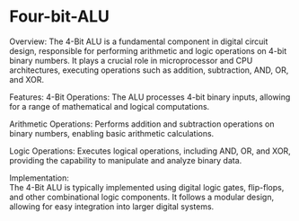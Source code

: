 # Four-bit-ALU
Overview:
The 4-Bit ALU is a fundamental component in digital circuit design, responsible for performing arithmetic and logic operations on 4-bit binary numbers. It plays a crucial role in microprocessor and CPU architectures, executing operations such as addition, subtraction, AND, OR, and XOR.

Features:
4-Bit Operations: The ALU processes 4-bit binary inputs, allowing for a range of mathematical and logical computations.

Arithmetic Operations: 
Performs addition and subtraction operations on binary numbers, enabling basic arithmetic calculations.

Logic Operations: 
Executes logical operations, including AND, OR, and XOR, providing the capability to manipulate and analyze binary data.

Implementation:  
The 4-Bit ALU is typically implemented using digital logic gates, flip-flops, and other combinational logic components. It follows a modular design, allowing for easy integration into larger digital systems.
